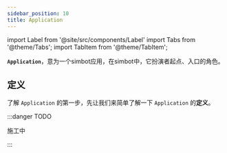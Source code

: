 ```yaml
---
sidebar_position: 10
title: Application
---
```


import Label from '@site/src/components/Label'
import Tabs from '@theme/Tabs';
import TabItem from '@theme/TabItem';

**`Application`**，意为一个simbot应用，在simbot中，它扮演者起点、入口的角色。

## 定义
了解 `Application` 的第一步，先让我们来简单了解一下 `Application` 的**定义**。

:::danger TODO

施工中

:::

